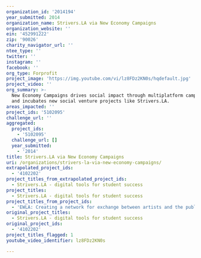 ```yaml
---
organization_id: '2014194'
year_submitted: 2014
organization_name: Strivers.LA via New Economy Campaigns
organization_website: ''
ein: '452991222'
zip: '90026'
charity_navigator_url: ''
ntee_type: ''
twitter: ''
instagram: ''
facebook: ''
org_type: Forprofit
project_image: 'https://img.youtube.com/vi/lz8FDz2KN0s/hqdefault.jpg'
project_video: ''
org_summary: >-
  New Economy Campaigns drives social impact through multiplatform campaigns,
  and incubates new social venture projects like Strivers.LA.
areas_impacted: ''
project_ids: '5102095'
challenge_url: ''
aggregated:
  project_ids:
    - '5102095'
  challenge_url: []
  year_submitted:
    - '2014'
title: Strivers.LA via New Economy Campaigns
uri: /organizations/strivers-la-via-new-economy-campaigns/
extrapolated_project_ids:
  - '4102202'
project_titles_from_extrapolated_project_ids:
  - Strivers.LA - digital tools for student success
project_titles:
  - Strivers.LA - digital tools for student success
project_titles_from_project_ids:
  - 'EWLA: Creating a network for exchange between artists and the public'
original_project_titles:
  - Strivers.LA - digital tools for student success
original_project_ids:
  - '4102202'
project_titles_flagged: 1
youtube_video_identifier: lz8FDz2KN0s

---
```

